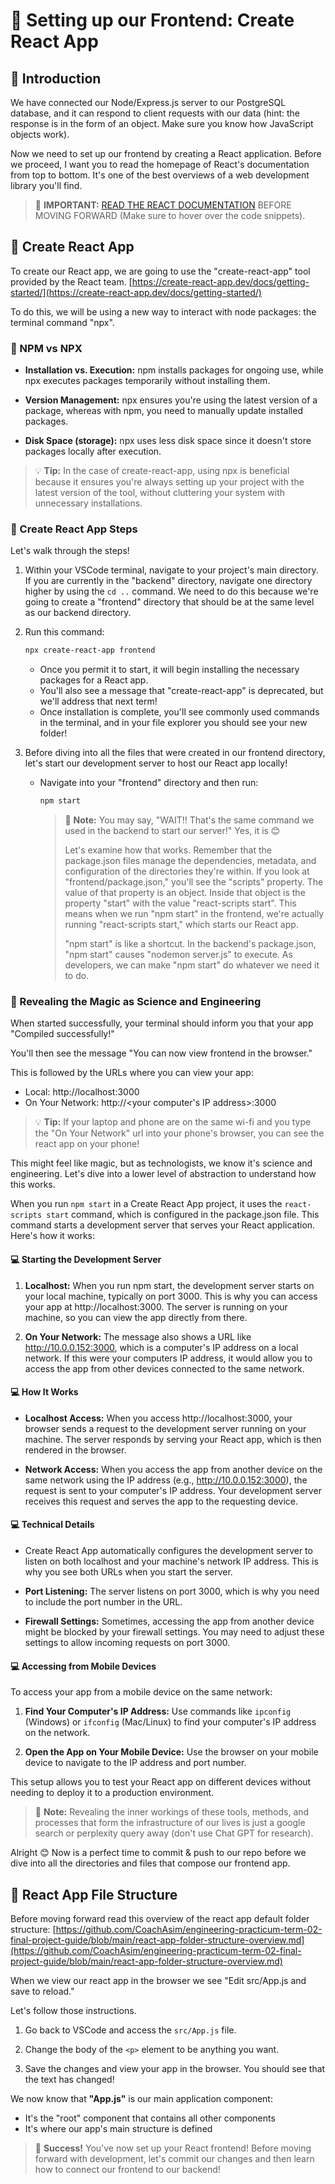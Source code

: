 # 🚀 Setting up our Frontend: Create React App

## 📌 Introduction

We have connected our Node/Express.js server to our PostgreSQL database, and it can respond to client requests with our data (hint: the response is in the form of an object. Make sure you know how JavaScript objects work).

Now we need to set up our frontend by creating a React application. Before we proceed, I want you to read the homepage of React's documentation from top to bottom. It's one of the best overviews of a web development library you'll find.

> 🚨 **IMPORTANT:** [READ THE REACT DOCUMENTATION](https://react.dev/) BEFORE MOVING FORWARD (Make sure to hover over the code snippets).

## 📌 Create React App

To create our React app, we are going to use the "create-react-app" tool provided by the React team. 
[https://create-react-app.dev/docs/getting-started/](https://create-react-app.dev/docs/getting-started/)

To do this, we will be using a new way to interact with node packages: the terminal command "npx".

### 🔹 NPM vs NPX

- **Installation vs. Execution:** npm installs packages for ongoing use, while npx executes packages temporarily without installing them.

- **Version Management:** npx ensures you're using the latest version of a package, whereas with npm, you need to manually update installed packages.

- **Disk Space (storage):** npx uses less disk space since it doesn't store packages locally after execution.

> 💡 **Tip:** In the case of create-react-app, using npx is beneficial because it ensures you're always setting up your project with the latest version of the tool, without cluttering your system with unnecessary installations.

### 🔹 Create React App Steps

Let's walk through the steps!

1. Within your VSCode terminal, navigate to your project's main directory. If you are currently in the "backend" directory, navigate one directory higher by using the `cd ..` command. We need to do this because we're going to create a "frontend" directory that should be at the same level as our backend directory.

2. Run this command:
   ```bash
   npx create-react-app frontend
   ```
   
      - Once you permit it to start, it will begin installing the necessary packages for a React app.
   - You'll also see a message that "create-react-app" is deprecated, but we'll address that next term!
   - Once installation is complete, you'll see commonly used commands in the terminal, and in your file explorer you should see your new folder!

3. Before diving into all the files that were created in our frontend directory, let's start our development server to host our React app locally!

   - Navigate into your "frontend" directory and then run:
     ```bash
     npm start
     ```
     
     > 📝 **Note:** You may say, "WAIT!! That's the same command we used in the backend to start our server!" Yes, it is 😊
     >
     > Let's examine how that works. Remember that the package.json files manage the dependencies, metadata, and configuration of the directories they're within. If you look at "frontend/package.json," you'll see the "scripts" property. The value of that property is an object. Inside that object is the property "start" with the value "react-scripts start". This means when we run "npm start" in the frontend, we're actually running "react-scripts start," which starts our React app. 
     >
     > "npm start" is like a shortcut. In the backend's package.json, "npm start" causes "nodemon server.js" to execute. As developers, we can make "npm start" do whatever we need it to do.

### 🔹 Revealing the Magic as Science and Engineering

When started successfully, your terminal should inform you that your app "Compiled successfully!"

You'll then see the message "You can now view frontend in the browser."

This is followed by the URLs where you can view your app:

- Local: http://localhost:3000
- On Your Network: http://<your computer's IP address>:3000

> 💡 **Tip:** If your laptop and phone are on the same wi-fi and you type the "On Your Network" url into your phone's browser, you can see the react app on your phone!

This might feel like magic, but as technologists, we know it's science and engineering. Let's dive into a lower level of abstraction to understand how this works.

When you run `npm start` in a Create React App project, it uses the `react-scripts start` command, which is configured in the package.json file. This command starts a development server that serves your React application. Here's how it works:

#### 💻 Starting the Development Server

1. **Localhost:** When you run npm start, the development server starts on your local machine, typically on port 3000. This is why you can access your app at http://localhost:3000. The server is running on your machine, so you can view the app directly from there.

2. **On Your Network:** The message also shows a URL like http://10.0.0.152:3000, which is a computer's IP address on a local network. If this were your computers IP address, it would allow you to access the app from other devices connected to the same network.

#### 💻 How It Works

- **Localhost Access:** When you access http://localhost:3000, your browser sends a request to the development server running on your machine. The server responds by serving your React app, which is then rendered in the browser.

- **Network Access:** When you access the app from another device on the same network using the IP address (e.g., http://10.0.0.152:3000), the request is sent to your computer's IP address. Your development server receives this request and serves the app to the requesting device.

#### 💻 Technical Details

- Create React App automatically configures the development server to listen on both localhost and your machine's network IP address. This is why you see both URLs when you start the server.

- **Port Listening:** The server listens on port 3000, which is why you need to include the port number in the URL.

- **Firewall Settings:** Sometimes, accessing the app from another device might be blocked by your firewall settings. You may need to adjust these settings to allow incoming requests on port 3000.

#### 💻 Accessing from Mobile Devices

To access your app from a mobile device on the same network:

1. **Find Your Computer's IP Address:** Use commands like `ipconfig` (Windows) or `ifconfig` (Mac/Linux) to find your computer's IP address on the network.

2. **Open the App on Your Mobile Device:** Use the browser on your mobile device to navigate to the IP address and port number.

This setup allows you to test your React app on different devices without needing to deploy it to a production environment.

> 📝 **Note:** Revealing the inner workings of these tools, methods, and processes that form the infrastructure of our lives is just a google search or perplexity query away (don't use Chat GPT for research).

Alright 😊 Now is a perfect time to commit & push to our repo before we dive into all the directories and files that compose our frontend app.

## 📌 React App File Structure

Before moving forward read this overview of the react app default folder structure:
[https://github.com/CoachAsim/engineering-practicum-term-02-final-project-guide/blob/main/react-app-folder-structure-overview.md](https://github.com/CoachAsim/engineering-practicum-term-02-final-project-guide/blob/main/react-app-folder-structure-overview.md)

When we view our react app in the browser we see "Edit src/App.js and save to reload."

Let's follow those instructions.

1. Go back to VSCode and access the `src/App.js` file.

2. Change the body of the `<p>` element to be anything you want.

3. Save the changes and view your app in the browser. You should see that the text has changed!

We now know that **"App.js"** is our main application component:
- It's the "root" component that contains all other components
- It's where our app's main structure is defined

> 🎯 **Success!** You've now set up your React frontend! Before moving forward with development, let's commit our changes and then learn how to connect our frontend to our backend!
